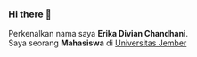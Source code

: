 ### Hi there 👋

Perkenalkan nama saya **Erika Divian Chandhani**.\
Saya seorang **Mahasiswa** di [Universitas Jember](https://unej.ac.id)

